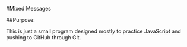#Mixed Messages

##Purpose:

This is just a small program designed mostly to practice JavaScript and pushing to GitHub through Git.

